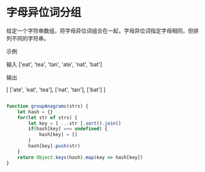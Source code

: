 # 字母异位词分组

给定一个字符串数组，将字母异位词组合在一起，字母异位词指定字母相同，但排列不同的字符串。

示例

输入 ['eat', 'tea', 'tan', 'ate', 'nat', 'bat']

输出

[
    ['ate', 'eat', 'tea'],
    ['nat', 'tan'],
    ['bat']
]

```js

function groupAnagrams(strs) {
    let hash = {}
    for(let str of strs) {
        let key = [ ...str ].sort().join()
        if(hash[key] === undefined) {
            hash[key] = []
        }
        hash[key].push(str)
    }
    return Object.keys(hash).map(key => hash[key])
}

```